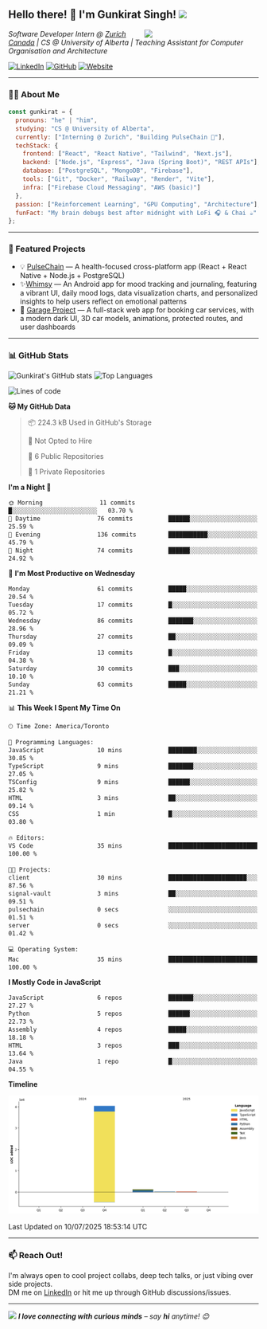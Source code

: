 <h2>Hello there! 👋 I'm Gunkirat Singh! <img src="https://media.giphy.com/media/12oufCB0MyZ1Go/giphy.gif" width="50"></h2>
<img align="right" src="https://media.giphy.com/media/M9gbBd9nbDrOTu1Mqx/giphy.gif" width="230">

<p><em>Software Developer Intern @ <a href="https://www.zurichcanada.com/">Zurich Canada</a> | CS @ University of Alberta | Teaching Assistant for Computer Organisation and Architecture</em></p>

[![LinkedIn](https://img.shields.io/badge/-Gunkirat-blue?style=flat-square&logo=Linkedin&logoColor=white&link=https://www.linkedin.com/in/gunkirat-singh/)](https://www.linkedin.com/in/gunkirat-singh/)
[![GitHub](https://img.shields.io/github/followers/gunkirat15?label=Follow&style=social)](https://github.com/gunkirat15)
[![Website](https://img.shields.io/badge/Portfolio-gunkiratsingh.com-46a2f1?style=flat-square&logo=Google-Chrome&logoColor=white)](https://gunkiratsingh.com)


---

### 🧑‍💻 About Me

```js
const gunkirat = {
  pronouns: "he" | "him",
  studying: "CS @ University of Alberta",
  currently: ["Interning @ Zurich", "Building PulseChain 🚀"],
  techStack: {
    frontend: ["React", "React Native", "Tailwind", "Next.js"],
    backend: ["Node.js", "Express", "Java (Spring Boot)", "REST APIs"],
    database: ["PostgreSQL", "MongoDB", "Firebase"],
    tools: ["Git", "Docker", "Railway", "Render", "Vite"],
    infra: ["Firebase Cloud Messaging", "AWS (basic)"]
  },
  passion: ["Reinforcement Learning", "GPU Computing", "Architecture"],
  funFact: "My brain debugs best after midnight with LoFi 🎧 & Chai ☕"
};
```

---

### 🚀 Featured Projects

- 💡 [PulseChain](https://github.com/PulseChain-org) — A health-focused cross-platform app (React + React Native + Node.js + PostgreSQL)
- ✨[Whimsy](https://github.com/cmput301-w25/project-bugoff) — An Android app for mood tracking and journaling, featuring a vibrant UI, daily mood logs, data visualization charts, and personalized insights to help users reflect on emotional patterns
- 🚗 [Garage Project](https://github.com/garage-website) — A full-stack web app for booking car services, with a modern dark UI, 3D car models, animations, protected routes, and user dashboards

---

### 📊 GitHub Stats

![Gunkirat's GitHub stats](https://github-readme-stats.vercel.app/api?username=gunkirat15&show_icons=true&theme=radical)
![Top Languages](https://github-readme-stats.vercel.app/api/top-langs/?username=gunkirat15&layout=compact&theme=radical)
<!--START_SECTION:waka-->
![Lines of code](https://img.shields.io/badge/From%20Hello%20World%20I%27ve%20Written-4.2%20million%20lines%20of%20code-blue)

**🐱 My GitHub Data** 

> 📦 224.3 kB Used in GitHub's Storage 
 > 
> 🚫 Not Opted to Hire
 > 
> 📜 6 Public Repositories 
 > 
> 🔑 1 Private Repositories 
 > 
**I'm a Night 🦉** 

```text
🌞 Morning                11 commits          █░░░░░░░░░░░░░░░░░░░░░░░░   03.70 % 
🌆 Daytime                76 commits          ██████░░░░░░░░░░░░░░░░░░░   25.59 % 
🌃 Evening                136 commits         ███████████░░░░░░░░░░░░░░   45.79 % 
🌙 Night                  74 commits          ██████░░░░░░░░░░░░░░░░░░░   24.92 % 
```
📅 **I'm Most Productive on Wednesday** 

```text
Monday                   61 commits          █████░░░░░░░░░░░░░░░░░░░░   20.54 % 
Tuesday                  17 commits          █░░░░░░░░░░░░░░░░░░░░░░░░   05.72 % 
Wednesday                86 commits          ███████░░░░░░░░░░░░░░░░░░   28.96 % 
Thursday                 27 commits          ██░░░░░░░░░░░░░░░░░░░░░░░   09.09 % 
Friday                   13 commits          █░░░░░░░░░░░░░░░░░░░░░░░░   04.38 % 
Saturday                 30 commits          ███░░░░░░░░░░░░░░░░░░░░░░   10.10 % 
Sunday                   63 commits          █████░░░░░░░░░░░░░░░░░░░░   21.21 % 
```


📊 **This Week I Spent My Time On** 

```text
🕑︎ Time Zone: America/Toronto

💬 Programming Languages: 
JavaScript               10 mins             ████████░░░░░░░░░░░░░░░░░   30.85 % 
TypeScript               9 mins              ███████░░░░░░░░░░░░░░░░░░   27.05 % 
TSConfig                 9 mins              ██████░░░░░░░░░░░░░░░░░░░   25.82 % 
HTML                     3 mins              ██░░░░░░░░░░░░░░░░░░░░░░░   09.14 % 
CSS                      1 min               █░░░░░░░░░░░░░░░░░░░░░░░░   03.80 % 

🔥 Editors: 
VS Code                  35 mins             █████████████████████████   100.00 % 

🐱‍💻 Projects: 
client                   30 mins             ██████████████████████░░░   87.56 % 
signal-vault             3 mins              ██░░░░░░░░░░░░░░░░░░░░░░░   09.51 % 
pulsechain               0 secs              ░░░░░░░░░░░░░░░░░░░░░░░░░   01.51 % 
server                   0 secs              ░░░░░░░░░░░░░░░░░░░░░░░░░   01.42 % 

💻 Operating System: 
Mac                      35 mins             █████████████████████████   100.00 % 
```

**I Mostly Code in JavaScript** 

```text
JavaScript               6 repos             ███████░░░░░░░░░░░░░░░░░░   27.27 % 
Python                   5 repos             ██████░░░░░░░░░░░░░░░░░░░   22.73 % 
Assembly                 4 repos             █████░░░░░░░░░░░░░░░░░░░░   18.18 % 
HTML                     3 repos             ███░░░░░░░░░░░░░░░░░░░░░░   13.64 % 
Java                     1 repo              █░░░░░░░░░░░░░░░░░░░░░░░░   04.55 % 
```



**Timeline**

![Lines of Code chart](https://raw.githubusercontent.com/Gunkirat15/Gunkirat15/main/assets/bar_graph.png)


 Last Updated on 10/07/2025 18:53:14 UTC
<!--END_SECTION:waka-->

---

### 📫 Reach Out!

I'm always open to cool project collabs, deep tech talks, or just vibing over side projects.  
DM me on [LinkedIn](https://www.linkedin.com/in/gunkirat-singh/) or hit me up through GitHub discussions/issues.

---

<img src="https://media.giphy.com/media/LnQjpWaON8nhr21vNW/giphy.gif" width="60">  
<em><b>I love connecting with curious minds</b> – say <b>hi</b> anytime! 😊</em>

